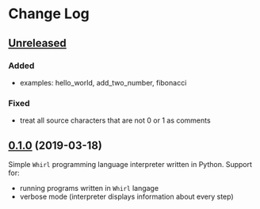 # Change Log

## [Unreleased]

### Added
- examples: hello_world, add_two_number, fibonacci

### Fixed
- treat all source characters that are not 0 or 1 as comments

## [0.1.0] (2019-03-18)

Simple `Whirl` programming language interpreter written in Python. Support for:
  - running programs written in `Whirl` langage
  - verbose mode (interpreter displays information about every step)



[Unreleased]: https://github.com/mateuszchudyk/whirl-interpreter/compare/v0.1.0...HEAD
[0.1.0]: https://github.com/mateuszchudyk/whirl-interpreter/commit/b0398161be93985274869370454491fb3d0e843f
